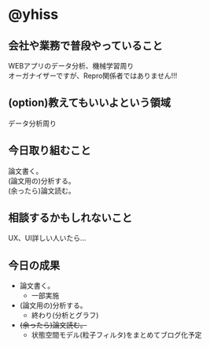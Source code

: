 # @yhiss

## 会社や業務で普段やっていること
WEBアプリのデータ分析、機械学習周り  
オーガナイザーですが、Repro関係者ではありません!!!

## (option)教えてもいいよという領域
データ分析周り

## 今日取り組むこと
論文書く。  
(論文用の)分析する。  
(余ったら)論文読む。

## 相談するかもしれないこと
UX、UI詳しい人いたら...

## 今日の成果
- 論文書く。
  - 一部実施
- (論文用の)分析する。  
  - 終わり(分析とグラフ)
- ~~(余ったら)論文読む。~~
  - 状態空間モデル(粒子フィルタ)をまとめてブログ化予定
